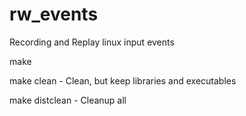 # rw_events
Recording and Replay linux input events

make

make clean     - Clean, but keep libraries and executables

make distclean - Cleanup all

